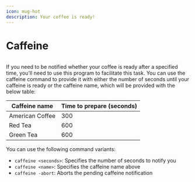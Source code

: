 ```yaml
---
icon: mug-hot
description: Your coffee is ready!
---
```


# Caffeine

<figure><img src="https://github.com/Aptivi-Stable-Docs/nks-manual-0.1.0/blob/main/.gitbook/assets/024-caffeine.png" alt=""><figcaption></figcaption></figure>

If you need to be notified whether your coffee is ready after a specified time, you'll need to use this program to facilitate this task. You can use the caffeine command to provide it with either the number of seconds until your caffeine is ready or the caffeine name, which will be provided with the below table:

| Caffeine name   | Time to prepare (seconds) |
| --------------- | ------------------------- |
| American Coffee | 300                       |
| Red Tea         | 600                       |
| Green Tea       | 600                       |

You can use the following command variants:

* `caffeine <seconds>`: Specifies the number of seconds to notify you
* `caffeine <name>`: Specifies the caffeine name above
* `caffeine -abort`: Aborts the pending caffeine notification
